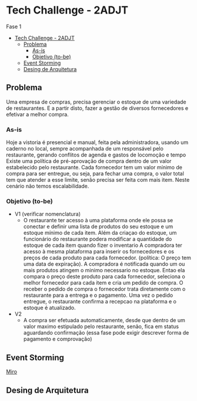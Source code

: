 # Tech Challenge - 2ADJT
Fase 1
<!-- TOC -->
* [Tech Challenge - 2ADJT](#tech-challenge---2adjt)
    * [Problema](#problema)
        * [As-is](#as-is)
        * [Objetivo (to-be)](#objetivo-to-be)
    * [Event Storming](#event-storming)
    * [Desing de Arquitetura](#desing-de-arquitetura)
<!-- TOC -->
## Problema

Uma empresa de compras, precisa gerenciar o estoque de uma variedade de restaurantes. E a partir disto, fazer a gestão de diversos fornecedores e efetivar a melhor compra.

### As-is
Hoje a vistoria é presencial e manual, feita pela administradora, usando um caderno no local, sempre acompanhada de um responsável pelo restaurante, gerando conflitos de agenda e gastos de locomoção e tempo
Existe uma política de pré-aprovação de compra dentro de um valor estabelecido pelo restaurante.
Cada fornecedor tem um valor mínimo de compra para ser entregue, ou seja, para fechar uma compra, o valor total tem que atender a esse limite, senão precisa ser feita com mais item.
Neste cenário não temos escalabilidade.

### Objetivo (to-be)
- V1 (verificar nomenclatura)
    - O restaurante ter acesso à uma plataforma onde ele possa se conectar e definir uma lista de produtos do seu estoque e um estoque mínimo de cada item. Além da criaçao do estoque, um funcionário do restaurante podera modificar a quantidade do estoque de cada item quando fizer o inventario
      A compradora ter acesso à mesma plataforma  para inserir os fornecedores e os preços de cada produto para cada fornecedor. (política: O preço tem uma data de expiração).
      A compradora é notificada quando um ou mais produtos atingem o minimo necessario no estoque. Entao ela compara o preço deste produto para cada fornecedor, seleciona o melhor fornecedor para cada item e cria um pedido de compra. O receber o pedido de compra o fornecedor trata diretamente com o restaurante para a entrega e o pagamento. Uma vez o pedido entregue, o restaurante confirma a recepcao na plataforma e o estoque é atualizado.
- V2
    - A compra ser efetuada automaticamente, desde que dentro de um valor maximo estipulado pelo restaurante, senão, fica em status aguardando confirmação (essa fase pode exigir descrever forma de pagamento e comprovação)

## Event Storming
[Miro](https://miro.com/app/board/uXjVOXLcUnw=/?share_link_id=171517775181)

## Desing de Arquitetura

